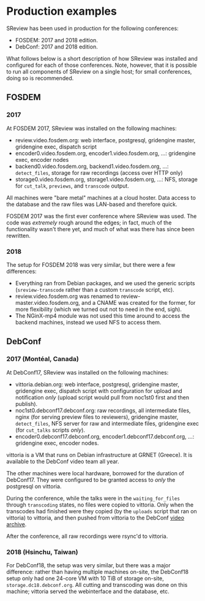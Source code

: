 # Production examples

SReview has been used in production for the following conferences:

* FOSDEM: 2017 and 2018 edition.
* DebConf: 2017 and 2018 edition.

What follows below is a short description of how SReview was installed
and configured for each of those conferences. Note, however, that it is
possible to run all components of SReview on a single host; for small
conferences, doing so is recommended.

## FOSDEM

### 2017

At FOSDEM 2017, SReview was installed on the following machines:

- review.video.fosdem.org: web interface, postgresql, gridengine master,
  gridengine exec, dispatch script
- encoder0.video.fosdem.org, encoder1.video.fosdem.org, ...: gridengine
  exec, encoder nodes
- backend0.video.fosdem.org, backend1.video.fosdem.org, ...:
  `detect_files`, storage for raw recordings (access over HTTP only)
- storage0.video.fosdem.org, storage1.video.fosdem.org, ...: NFS,
  storage for `cut_talk`, `previews`, and `transcode` output.

All machines were "bare metal" machines at a cloud hoster. Data access
to the database and the raw files was LAN-based and therefore quick.

FOSDEM 2017 was the first ever conference where SReview was used. The
code was *extremely* rough around the edges; in fact, much of the
functionality wasn't there yet, and much of what was there has since
been rewritten.

### 2018

The setup for FOSDEM 2018 was very similar, but there were a few
differences:

- Everything ran from Debian packages, and we used the generic scripts
  (`sreview-transcode` rather than a custom `transcode` script, etc).
- review.video.fosdem.org was renamed to review-master.video.fosdem.org,
  and a CNAME was created for the former, for more flexibility (which we
  turned out not to need in the end, sigh).
- The NGinX-mp4 module was not used this time around to access the
  backend machines, instead we used NFS to access them.

## DebConf

### 2017 (Montéal, Canada)

At DebConf17, SReview was installed on the following machines:

- vittoria.debian.org: web interface, postgresql, gridengine master,
  gridengine exec, dispatch script with configuration for upload and
  notification *only* (upload script would pull from noc1st0 first and
  then publish).
- noc1st0.debconf17.debconf.org: raw recordings, all intermediate files,
  nginx (for serving preview files to reviewers), gridengine master,
  `detect_files`, NFS server for raw and intermediate files, gridengine
  exec (for `cut_talks` scripts *only*).
- encoder0.debconf17.debconf.org, encoder1.debconf17.debconf.org, ...:
  gridengine exec, encoder nodes.

vittoria is a VM that runs on Debian infrastructure at GRNET (Greece).
It is available to the DebConf video team all year.

The other machines were local hardware, borrowed for the duration of
DebConf17. They were configured to be granted access to *only* the
postgresql on vittoria.

During the conference, while the talks were in the `waiting_for_files`
through `transcoding` states, no files were copied to vittoria. Only
when the transcodes had finished were they copied (by the `uploads`
script that ran on vittoria) to vittoria, and then pushed from vittoria
to the DebConf [video archive](https://video.debian.net).

After the conference, all raw recordings were rsync'd to vittoria.

### 2018 (Hsinchu, Taiwan)

For DebConf18, the setup was very similar, but there was a major
difference: rather than having multiple machines on-site, the DebConf18
setup only had one 24-core VM with 10 TiB of storage on-site,
`storage.dc18.debconf.org`. All cutting and transcoding was done on this
machine; vittoria served the webinterface and the database, etc.
